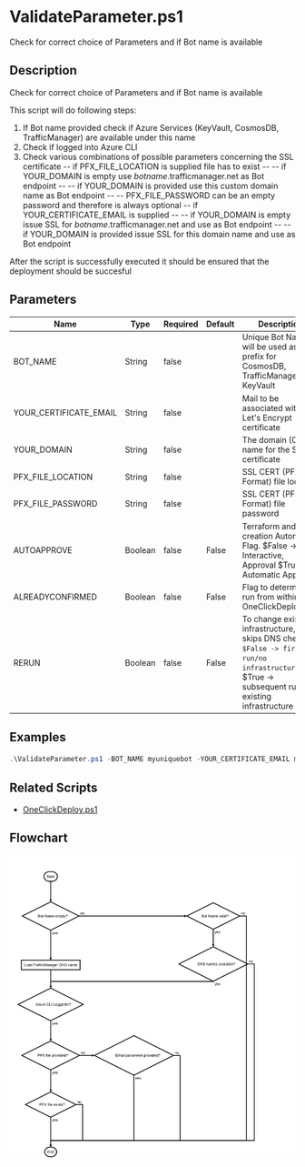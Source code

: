 # ValidateParameter.ps1

Check for correct choice of Parameters and if Bot name is available

## Description

Check for correct choice of Parameters and if Bot name is available

This script will do following steps:

1. If Bot name provided check if Azure Services (KeyVault, CosmosDB, TrafficManager) are available under this name
2. Check if logged into Azure CLI
3. Check various combinations of possible parameters concerning the SSL certificate
-- if PFX_FILE_LOCATION is supplied file has to exist
-- -- if YOUR_DOMAIN is empty use _botname_.trafficmanager.net as Bot endpoint
-- -- if YOUR_DOMAIN is provided use this custom domain name as Bot endpoint
-- -- PFX_FILE_PASSWORD can be an empty password and therefore is always optional
-- if YOUR_CERTIFICATE_EMAIL is supplied
-- -- if YOUR_DOMAIN is empty issue SSL for _botname_.trafficmanager.net and use as Bot endpoint
-- -- if YOUR_DOMAIN is provided issue SSL for this domain name and use as Bot endpoint

After the script is successfully executed it should be ensured that the deployment should be succesful

## Parameters

| Name | Type | Required | Default | Description |
| - | - | - | - | - |
| BOT_NAME | String | false |  | Unique Bot Name -> will be used as DNS prefix for CosmosDB, TrafficManager and KeyVault |
| YOUR_CERTIFICATE_EMAIL | String | false |  | Mail to be associated with Let's Encrypt certificate |
| YOUR_DOMAIN | String | false |  | The domain (CN) name for the SSL certificate |
| PFX_FILE_LOCATION | String | false |  | SSL CERT (PFX Format) file location |
| PFX_FILE_PASSWORD | String | false |  | SSL CERT (PFX Format) file password |
| AUTOAPPROVE | Boolean | false | False | Terraform and SSL creation Automation Flag. $False -> Interactive, Approval $True -> Automatic Approval |
| ALREADYCONFIRMED | Boolean | false | False | Flag to determine if run from within OneClickDeploy.ps1 |
| RERUN | Boolean | false | False | To change existing infrastructure, e.g. skips DNS check. `$False -> first run/no infrastructure, `$True -> subsequent run, existing infrastructure |

## Examples

```powershell
.\ValidateParameter.ps1 -BOT_NAME myuniquebot -YOUR_CERTIFICATE_EMAIL me@mymail.com -YOUR_DOMAIN bot.mydomain.com

```


## Related Scripts
- [OneClickDeploy.ps1](OneClickDeploy.md)


## Flowchart

<div align='center'>

![Flowchart for ValidateParameter.ps1](../flowchart/ValidateParameter.flowchart.svg)
</div>
